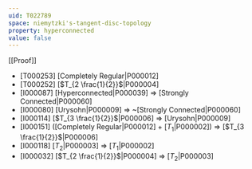```yaml
---
uid: T022789
space: niemytzki's-tangent-disc-topology
property: hyperconnected
value: false
---
```

[[Proof]]

* [T000253] [Completely Regular|P000012]
* [T000252] [$T_{2 \frac{1}{2}}$|P000004]
* [I000087] [Hyperconnected|P000039] => [Strongly Connected|P000060]
* [I000080] [Urysohn|P000009] => ~[Strongly Connected|P000060]
* [I000114] [$T_{3 \frac{1}{2}}$|P000006] => [Urysohn|P000009]
* [I000151] ([Completely Regular|P000012] + [$T_1$|P000002]) => [$T_{3 \frac{1}{2}}$|P000006]
* [I000118] [$T_2$|P000003] => [$T_1$|P000002]
* [I000032] [$T_{2 \frac{1}{2}}$|P000004] => [$T_2$|P000003]

